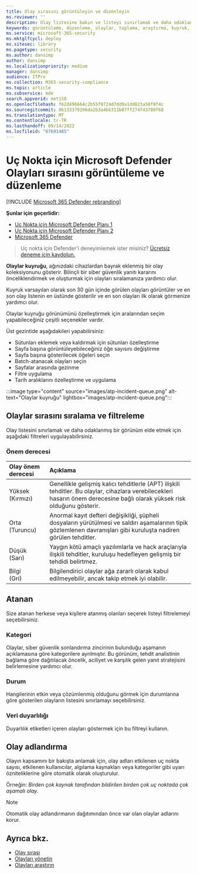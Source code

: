 ```yaml
---
title: Olay sırasını görüntüleyin ve düzenleyin
ms.reviewer: ''
description: Olay listesine bakın ve listeyi sınırlamak ve daha odaklanmış bir görünüm elde etmek için filtre uygulamayı öğrenin.
keywords: görüntüleme, düzenleme, olaylar, toplama, araştırma, kuyruk, ttp
ms.service: microsoft-365-security
ms.mktglfcycl: deploy
ms.sitesec: library
ms.pagetype: security
ms.author: dansimp
author: dansimp
ms.localizationpriority: medium
manager: dansimp
audience: ITPro
ms.collection: M365-security-compliance
ms.topic: article
ms.subservice: mde
search.appverid: met150
ms.openlocfilehash: f62d496664c2b55f0724d7dd9a1dd823a50f8f4c
ms.sourcegitcommit: 9b133379196da2b3a4bb311b07ff274f43780f68
ms.translationtype: MT
ms.contentlocale: tr-TR
ms.lasthandoff: 09/14/2022
ms.locfileid: "67691485"
---
```

# <a name="view-and-organize-the-microsoft-defender-for-endpoint-incidents-queue"></a>Uç Nokta için Microsoft Defender Olayları sırasını görüntüleme ve düzenleme

[!INCLUDE [Microsoft 365 Defender rebranding](../../includes/microsoft-defender.md)]

**Şunlar için geçerlidir:**
- [Uç Nokta için Microsoft Defender Planı 1](https://go.microsoft.com/fwlink/?linkid=2154037)
- [Uç Nokta için Microsoft Defender Planı 2](https://go.microsoft.com/fwlink/?linkid=2154037)
- [Microsoft 365 Defender](https://go.microsoft.com/fwlink/?linkid=2118804)

> Uç nokta için Defender'i deneyimlemek ister misiniz? [Ücretsiz deneme için kaydolun.](https://signup.microsoft.com/create-account/signup?products=7f379fee-c4f9-4278-b0a1-e4c8c2fcdf7e&ru=https://aka.ms/MDEp2OpenTrial?ocid=docs-wdatp-pullalerts-abovefoldlink)

**Olaylar kuyruğu**, ağınızdaki cihazlardan bayrak eklenmiş bir olay koleksiyonunu gösterir. Bilinçli bir siber güvenlik yanıtı kararını önceliklendirmek ve oluşturmak için olayları sıralamanıza yardımcı olur.

Kuyruk varsayılan olarak son 30 gün içinde görülen olayları görüntüler ve en son olay listenin en üstünde gösterilir ve en son olayları ilk olarak görmenize yardımcı olur.

Olaylar kuyruğu görünümünü özelleştirmek için aralarından seçim yapabileceğiniz çeşitli seçenekler vardır. 

Üst gezintide aşağıdakileri yapabilirsiniz:
- Sütunları eklemek veya kaldırmak için sütunları özelleştirme 
- Sayfa başına görüntüleyebileceğiniz öğe sayısını değiştirme
- Sayfa başına gösterilecek öğeleri seçin
- Batch-atanacak olayları seçin 
- Sayfalar arasında gezinme
- Filtre uygulama
- Tarih aralıklarını özelleştirme ve uygulama

:::image type="content" source="images/atp-incident-queue.png" alt-text="Olaylar kuyruğu" lightbox="images/atp-incident-queue.png":::

## <a name="sort-and-filter-the-incidents-queue"></a>Olaylar sırasını sıralama ve filtreleme
Olay listesini sınırlamak ve daha odaklanmış bir görünüm elde etmek için aşağıdaki filtreleri uygulayabilirsiniz.

### <a name="severity"></a>Önem derecesi

Olay önem derecesi | Açıklama
:---|:---
Yüksek </br>(Kırmızı) | Genellikle gelişmiş kalıcı tehditlerle (APT) ilişkili tehditler. Bu olaylar, cihazlara verebilecekleri hasarın önem derecesine bağlı olarak yüksek risk olduğunu gösterir.
Orta </br>(Turuncu) | Anormal kayıt defteri değişikliği, şüpheli dosyaların yürütülmesi ve saldırı aşamalarının tipik gözlemlenen davranışları gibi kuruluşta nadiren görülen tehditler.
Düşük </br>(Sarı) | Yaygın kötü amaçlı yazılımlarla ve hack araçlarıyla ilişkili tehditler, kuruluşu hedefleyen gelişmiş bir tehdidi belirtmez.
Bilgi </br>(Gri) | Bilgilendirici olaylar ağa zararlı olarak kabul edilmeyebilir, ancak takip etmek iyi olabilir.

## <a name="assigned-to"></a>Atanan
Size atanan herkese veya kişilere atanmış olanları seçerek listeyi filtrelemeyi seçebilirsiniz.

### <a name="category"></a>Kategori
Olaylar, siber güvenlik sonlandırma zincirinin bulunduğu aşamanın açıklamasına göre kategorilere ayrılmıştır. Bu görünüm, tehdit analistinin bağlama göre dağıtılacak öncelik, aciliyet ve karşılık gelen yanıt stratejisini belirlemesine yardımcı olur.

### <a name="status"></a>Durum
Hangilerinin etkin veya çözümlenmiş olduğunu görmek için durumlarına göre gösterilen olayların listesini sınırlamayı seçebilirsiniz.

### <a name="data-sensitivity"></a>Veri duyarlılığı
Duyarlılık etiketleri içeren olayları göstermek için bu filtreyi kullanın.

## <a name="incident-naming"></a>Olay adlandırma

Olayın kapsamını bir bakışta anlamak için, olay adları etkilenen uç nokta sayısı, etkilenen kullanıcılar, algılama kaynakları veya kategoriler gibi uyarı özniteliklerine göre otomatik olarak oluşturulur.

Örneğin: *Birden çok kaynak tarafından bildirilen birden çok uç noktada çok aşamalı olay.*

> [!NOTE]
> Otomatik olay adlandırmanın dağıtımından önce var olan olaylar adlarını korur.


## <a name="see-also"></a>Ayrıca bkz.
- [Olay sırası](/microsoft-365/security/defender-endpoint/view-incidents-queue)
- [Olayları yönetin](manage-incidents.md)
- [Olayları araştırın](investigate-incidents.md)


